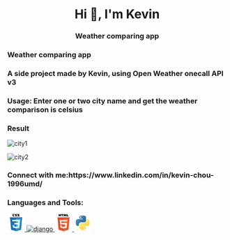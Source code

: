 <h1 align="center">Hi 👋, I'm Kevin</h1>
<h3 align="center">Weather comparing app</h3>

<p align="left">
<h3 align="left">Weather comparing app</h3>
<h3 align="left">A side project made by Kevin, using Open Weather onecall API v3 </h3>
<h3 align="left">Usage: Enter one or two city name and get the weather comparison is celsius  </h3>
</p>

<h3 align="left">Result</h3>

![city1](https://github.com/HeyKev-Cmd/WeatherApp/assets/70830668/1537d70f-faa0-4044-9236-7d4fff9587b9)

![city2](https://github.com/HeyKev-Cmd/WeatherApp/assets/70830668/89ba5a42-7f60-417b-b3b0-14b9c7aed292)




<h3 align="left">Connect with me:https://www.linkedin.com/in/kevin-chou-1996umd/</h3>


<h3 align="left">Languages and Tools:</h3>
<p align="left"> <a href="https://www.w3schools.com/css/" target="_blank" rel="noreferrer"> <img src="https://raw.githubusercontent.com/devicons/devicon/master/icons/css3/css3-original-wordmark.svg" alt="css3" width="40" height="40"/> </a> <a href="https://www.djangoproject.com/" target="_blank" rel="noreferrer"> <img src="https://cdn.worldvectorlogo.com/logos/django.svg" alt="django" width="40" height="40"/> </a> <a href="https://www.w3.org/html/" target="_blank" rel="noreferrer"> <img src="https://raw.githubusercontent.com/devicons/devicon/master/icons/html5/html5-original-wordmark.svg" alt="html5" width="40" height="40"/> </a> <a href="https://www.python.org" target="_blank" rel="noreferrer"> <img src="https://raw.githubusercontent.com/devicons/devicon/master/icons/python/python-original.svg" alt="python" width="40" height="40"/> </a> </p>
